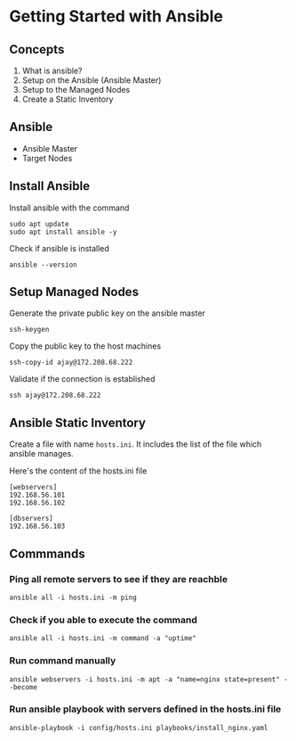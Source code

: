 # Getting Started with Ansible

## Concepts 
1. What is ansible?
2. Setup on the Ansible (Ansible Master)
3. Setup to the Managed Nodes 
4. Create a Static Inventory 

## Ansible 
- Ansible Master 
- Target Nodes

## Install Ansible 
Install ansible with the command 
```
sudo apt update
sudo apt install ansible -y
```

Check if ansible is installed 
```
ansible --version
```

## Setup Managed Nodes 
Generate the private public key on the ansible master
```
ssh-keygen
```

Copy the public key to the host machines 
```
ssh-copy-id ajay@172.208.68.222
```

Validate if the connection is established
```
ssh ajay@172.208.68.222
```

## Ansible Static Inventory 
Create a file with name `hosts.ini`. It includes the list of the file which ansible manages. 

Here's the content of the hosts.ini file 
```
[webservers]
192.168.56.101
192.168.56.102

[dbservers]
192.168.56.103
```

## Commmands 

### Ping all remote servers to see if they are reachble
`ansible all -i hosts.ini -m ping`

### Check if you able to execute the command 
`ansible all -i hosts.ini -m command -a "uptime"`

### Run command manually
`ansible webservers -i hosts.ini -m apt -a "name=nginx state=present" --become`

### Run ansible playbook with servers defined in the hosts.ini file
`ansible-playbook -i config/hosts.ini playbooks/install_nginx.yaml`

